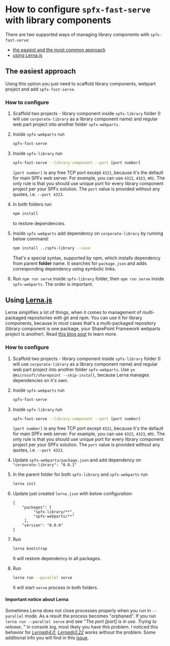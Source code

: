 # How to configure `spfx-fast-serve` with library components  

There are two supported ways of managing library components with `spfx-fast-serve`:

- [the easiest and the most common approach](#the-easiest-approach)
- [using Lerna.js](#using-lernajs)

## The easiest approach

Using this option you just need to scaffold library components, webpart project and add `spfx-fast-serve`.

### How to configure

1. Scaffold two projects - library component inside `spfx-library` folder (I will use `corporate-library` as a library component name) and regular web part project into another folder `spfx-webparts`.

2. Inside `spfx-webparts` run

   ```bash
   spfx-fast-serve
   ```

3. Inside `spfx-library` run

   ```bash
   spfx-fast-serve --library-component --port [port number]
   ```

   `[port number]` is any free TCP port except `4321`, because it's the default for main SPFx web server. For example, you can use `4322`, `4323`, etc. The only rule is that you should use unique port for every library component project per your SPFx solution. The `port` value is provided without any quotes, i.e. `--port 4323`.

4. In both folders run

   ```bash
   npm install
   ```

   to restore dependencies.

5. Inside `spfx-webparts` add dependency on `corporate-library` by running below command:

   ```bash
   npm install ../spfx-library --save
   ```

   That's a special syntax, supported by npm, which installs dependency from parent **folder** name. It searches for `package.json` and adds corresponding dependency using symbolic links.

6. Run `npm run serve` inside `spfx-library` folder, then `npm run serve` inside `spfx-webparts`. The order is important.

## Using [Lerna.js](https://lerna.js.org/)

Lerna simplifies a lot of things, when it comes to management of multi-packaged repositories with git and npm. You can use it for library components, because in most cases that's a multi-packaged repository (library component is one package, your SharePoint Framework webparts project is another). Read [this blog post](https://spblog.net/post/2019/06/24/using-lerna-to-manage-spfx-projects-with-library-components) to learn more.  

### How to configure

1. Scaffold two projects - library component inside `spfx-library` folder (I will use `corporate-library` as a library component name) and regular web part project into another folder `spfx-webparts`. Use `yo @microsoft/sharepoint --skip-install`, because Lerna manages dependencies on it's own.

2. Inside `spfx-webparts` run

   ```bash
   spfx-fast-serve
   ```

3. Inside `spfx-library` run

   ```bash
   spfx-fast-serve --library-component --port [port number]
   ```

   `[port number]` is any free TCP port except `4321`, because it's the default for main SPFx web server. For example, you can use `4322`, `4323`, etc. The only rule is that you should use unique port for every library component project per your SPFx solution. The `port` value is provided without any quotes, i.e. `--port 4323`.

4. Update `spfx-webparts/package.json` and add dependency on `"corporate-library": "0.0.1"`

5. In the parent folder for both `spfx-library` and `spfx-webparts` run

   ```bash
   lerna init
   ```

6. Update just created `lerna.json` with below configuration:

   ```javscript
   {
       "packages": [
            "spfx-library/**",
            "spfx-webparts/**"
        ],
       "version": "0.0.0"
   }
   ```

7. Run

   ```bash
   lerna bootstrap
   ```

   It will restore dependency in all packages.

8. Run

   ```bash
   lerna run --parallel serve
   ```

   It will start `serve` process in both folders.

#### Important notice about Lerna

Sometimes Lerna does not close processes properly when you run in `--parallel` mode. As a result the process becomes "orphaned". If you run `lerna run --parallel serve` and see "*The port [port] is in use. Trying to release..*" in console log, most likely you have this problem. I noticed this behavior for *Lerna@4.0*, *Lerna@3.22* works without the problem. Some additional info you will find in this [issue](https://github.com/lerna/lerna/issues/2284).
